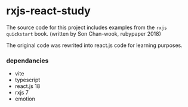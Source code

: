 # rxjs-react-study

The source code for this project includes examples from the `rxjs quickstart` book. (written by Son Chan-wook, rubypaper 2018)

The original code was rewrited into react.js code for learning purposes.

### dependancies 
- vite
- typescript
- react.js 18
- rxjs 7
- emotion